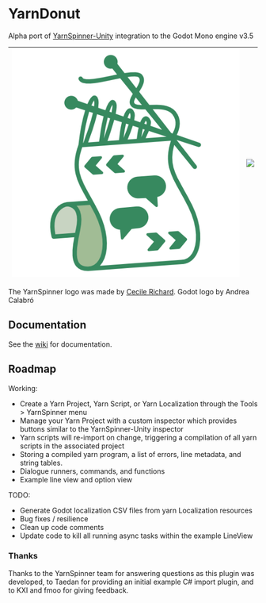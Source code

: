 # YarnDonut
Alpha port of [YarnSpinner-Unity](https://github.com/YarnSpinnerTool/YarnSpinner-Unity) integration to the Godot Mono engine v3.5

| ![](./addons/YarnDonut/Editor/Icons/YarnSpinnerLogo.png) | ![](./Godot_icon.png) |
|----------------------------------------------------------|-----------------------|

The YarnSpinner logo was made by [Cecile Richard](https://www.cecile-richard.com/).
Godot logo by Andrea Calabró

## Documentation

See the [wiki](https://github.com/dogboydog/YarnDonut/wiki) for documentation. 

## Roadmap 

Working:
* Create a Yarn Project, Yarn Script, or Yarn Localization through the Tools > YarnSpinner menu
* Manage your Yarn Project with a custom inspector which provides buttons similar to the YarnSpinner-Unity inspector
* Yarn scripts will re-import on change, triggering a compilation of all yarn scripts in the associated project
* Storing a compiled yarn program, a list of errors, line metadata, and string tables.
* Dialogue runners, commands, and functions
* Example line view and option view 

TODO:
* Generate Godot localization CSV files from yarn Localization resources
* Bug fixes / resilience
* Clean up code comments
* Update code to kill all running async tasks within the example LineView

### Thanks

Thanks to the YarnSpinner team for answering questions as this plugin was developed, to Taedan for providing an initial example C# import plugin, and to KXI and fmoo for giving feedback.
